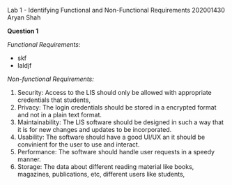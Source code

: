 Lab 1 - Identifying Functional and Non-Functional Requirements
202001430
Aryan Shah

**Question 1**

*Functional Requirements:*
* skf
* laldjf

*Non-functional Requirements:*
1) Security: Access to the LIS should only be allowed with appropriate credentials that students,
2) Privacy: The login credentials should be stored in a encrypted format and not in a plain text format.
3) Maintainability: The LIS software should be designed in such a way that it is for new changes and updates to be incorporated.
4) Usability: The software should have a good UI/UX an it should be convinient for the user to use and interact.
5) Performance: The software should handle user requests in a speedy manner.
6) Storage: The data about different reading material like books, magazines, publications, etc, different users like students, 

